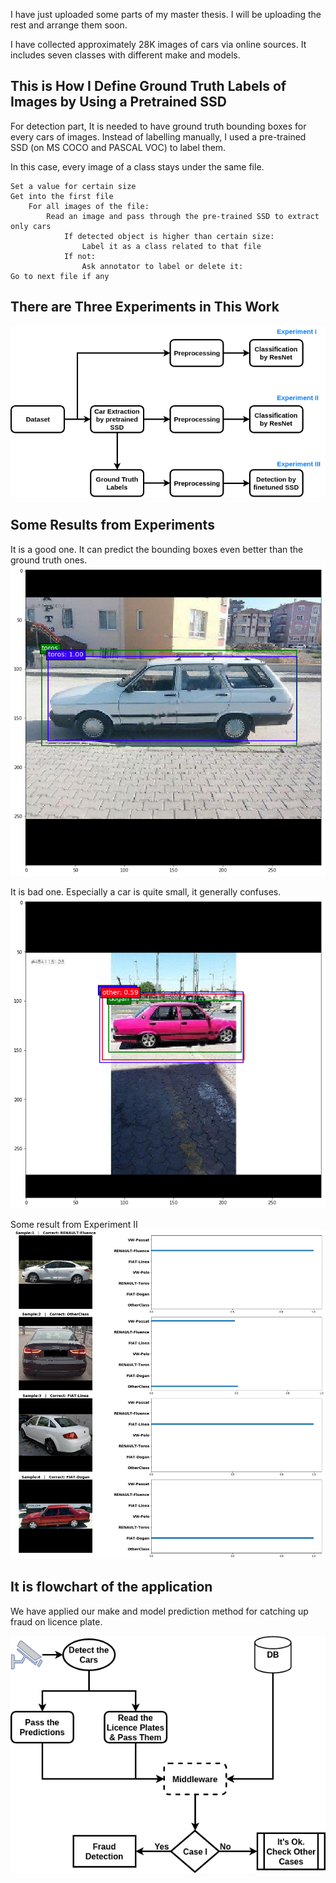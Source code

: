 I have just uploaded some parts of my master thesis. I will be uploading the rest and arrange them soon. 

I have collected approximately 28K images of cars via online sources. It includes seven classes with different make and models.


## This is How I Define Ground Truth Labels of Images by Using a Pretrained SSD

For detection part, It is needed to have ground truth bounding boxes for every cars of images. Instead of labelling manually, I used a pre-trained SSD (on MS COCO and PASCAL VOC) to label them.

In this case, every image of a class stays under the same file. 

```pseudo
Set a value for certain size
Get into the first file
    For all images of the file:
        Read an image and pass through the pre-trained SSD to extract only cars
            If detected object is higher than certain size:
                Label it as a class related to that file
            If not:
                Ask annotator to label or delete it:
Go to next file if any
```

## There are Three Experiments in This Work

![alt text](images/overview.png "Overview of the Approaches")


## Some Results from Experiments

It is a good one. It can predict the bounding boxes even better than the ground truth ones.
![alt text](images/goodResultDetection1.png "Renault Toros")

It is bad one. Especially a car is quite small, it generally confuses.
![alt text](images/badResultDetection1.png "FIAT Dogan")

Some result from Experiment II
![alt text](images/display_B_300.png "Classification")


## It is flowchart of the application

We have applied our make and model prediction method for catching up fraud on licence plate. 

![alt text](images/flowchart2.png "Flowchart of the Application")
